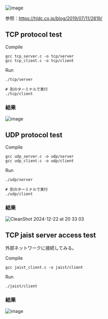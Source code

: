 ![image](https://github.com/user-attachments/assets/d909badd-f958-4ac1-907b-7656f30ce513)

参照：https://hldc.co.jp/blog/2019/07/11/2819/

## TCP protocol test

Compile
```
gcc tcp_server.c -o tcp/server
gcc tcp_client.c -o tcp/client
```

Run
```
./tcp/server

# 別のターミナルで実行
./tcp/client
```

### 結果

![image](https://github.com/user-attachments/assets/a21ecdcd-4d0a-4ec0-b9b1-e4c50d9e6164)

## UDP protocol test

Compile
```
gcc udp_server.c -o udp/server
gcc udp_client.c -o udp/client
```

Run
```
./udp/server

# 別のターミナルで実行
./udp/client
```

### 結果

![CleanShot 2024-12-22 at 20 33 03](https://github.com/user-attachments/assets/8e242c1f-8d0e-4f2e-b8e0-e6b7167b4095)


## TCP jaist server access test

外部ネットワークに接続してみる。

Compile
```
gcc jaist_client.c -o jaist/client
```

Run
```
./jaist/client
```

### 結果

![image](https://github.com/user-attachments/assets/4f18e868-8956-4897-a824-9a07b634dfde)
